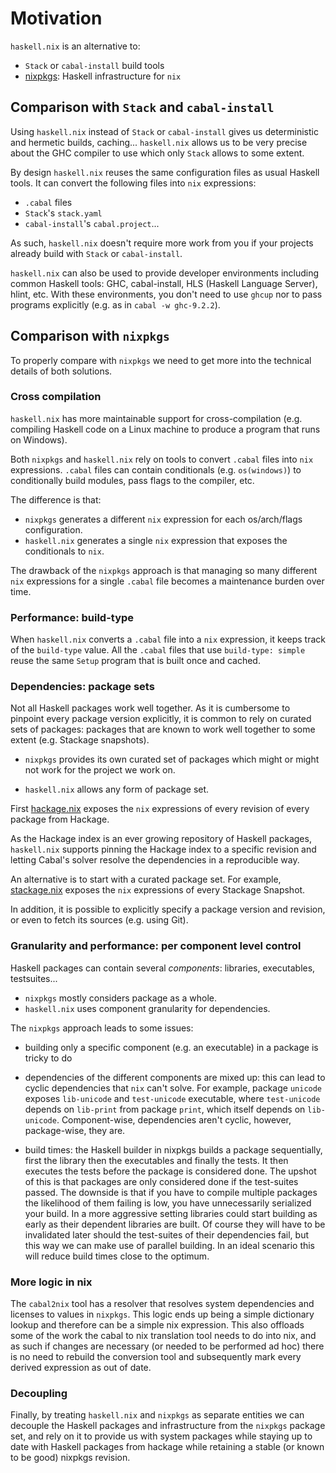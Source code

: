 # Motivation

`haskell.nix` is an alternative to:
- `Stack` or `cabal-install` build tools
- [nixpkgs](https://haskell4nix.readthedocs.io/): Haskell infrastructure for `nix`

## Comparison with `Stack` and `cabal-install`

Using `haskell.nix` instead of `Stack` or `cabal-install` gives us deterministic
and hermetic builds, caching... `haskell.nix` allows us to be very precise about
the GHC compiler to use which only `Stack` allows to some extent.

By design `haskell.nix` reuses the same configuration files as usual Haskell
tools. It can convert the following files into `nix` expressions:
- `.cabal` files
- `Stack`'s `stack.yaml`
- `cabal-install`'s `cabal.project`...

As such, `haskell.nix` doesn't require more work from you if your projects
already build with `Stack` or `cabal-install`.

`haskell.nix` can also be used to provide developer environments including
common Haskell tools: GHC, cabal-install, HLS (Haskell Language Server), hlint,
etc. With these environments, you don't need to use `ghcup` nor to pass programs
explicitly (e.g. as in `cabal -w ghc-9.2.2`).


## Comparison with `nixpkgs`

To properly compare with `nixpkgs` we need to get more into the technical details
of both solutions.

### Cross compilation

`haskell.nix` has more maintainable support for cross-compilation (e.g.
compiling Haskell code on a Linux machine to produce a program that runs on
Windows).

Both `nixpkgs` and `haskell.nix` rely on tools to convert `.cabal` files into
`nix` expressions. `.cabal` files can contain conditionals (e.g. `os(windows)`) to
conditionally build modules, pass flags to the compiler, etc.

The difference is that:
- `nixpkgs` generates a different `nix` expression for each os/arch/flags
  configuration.
- `haskell.nix` generates a single `nix` expression that exposes the conditionals
  to `nix`.

The drawback of the `nixpkgs` approach is that managing so many different `nix`
expressions for a single `.cabal` file becomes a maintenance burden over time.

### Performance: build-type

When `haskell.nix` converts a `.cabal` file into a `nix` expression, it keeps
track of the `build-type` value. All the `.cabal` files that use `build-type:
simple` reuse the same `Setup` program that is built once and cached.

### Dependencies: package sets

Not all Haskell packages work well together. As it is cumbersome to pinpoint
every package version explicitly, it is common to rely on curated sets of
packages: packages that are known to work well together to some extent (e.g.
Stackage snapshots).

- `nixpkgs` provides its own curated set of packages which might or might not
  work for the project we work on.

- `haskell.nix` allows any form of package set.

First [hackage.nix](https://github.com/input-output-hk/hackage.nix) exposes the
`nix` expressions of every revision of every package from Hackage.

As the Hackage index is an ever growing repository of Haskell packages,
`haskell.nix` supports pinning the Hackage index to a specific revision
and letting Cabal's solver resolve the dependencies in a reproducible way.

An alternative is to start with a curated package set. For example,
[stackage.nix](https://github.com/input-output-hk/stackage.nix) exposes the
`nix` expressions of every Stackage Snapshot.

In addition, it is possible to explicitly specify a package version and
revision, or even to fetch its sources (e.g. using Git).

### Granularity and performance: per component level control

Haskell packages can contain several *components*: libraries, executables,
testsuites...

- `nixpkgs` mostly considers package as a whole.
- `haskell.nix` uses component granularity for dependencies.

The `nixpkgs` approach leads to some issues:

- building only a specific component (e.g. an executable) in a package is tricky
  to do

- dependencies of the different components are mixed up: this can lead to cyclic
  dependencies that `nix` can't solve. For example, package `unicode` exposes
  `lib-unicode` and `test-unicode` executable, where `test-unicode` depends on
  `lib-print` from package `print`, which itself depends on `lib-unicode`.
  Component-wise, dependencies aren't cyclic, however, package-wise, they are.

- build times: the Haskell builder in nixpkgs builds a package sequentially,
  first the library then the executables and finally the tests. It then executes
  the tests before the package is considered done. The upshot of this is that
  packages are only considered done if the test-suites passed. The downside is
  that if you have to compile multiple packages the likelihood of them failing
  is low, you have unnecessarily serialized your build. In a more aggressive
  setting libraries could start building as early as their dependent libraries
  are built.  Of course they will have to be invalidated later should the
  test-suites of their dependencies fail, but this way we can make use of
  parallel building.  In an ideal scenario this will reduce build times close to
  the optimum.

### More logic in nix

The `cabal2nix` tool has a resolver that resolves system dependencies
and licenses to values in `nixpkgs`.  This logic ends up being a simple
dictionary lookup and therefore can be a simple nix expression. This also
offloads some of the work the cabal to nix translation tool needs to
do into nix, and as such if changes are necessary (or needed to be
performed ad hoc) there is no need to rebuild the conversion tool and
subsequently mark every derived expression as out of date.

### Decoupling

Finally, by treating `haskell.nix` and `nixpkgs` as separate entities we
can decouple the Haskell packages and infrastructure from the `nixpkgs`
package set, and rely on it to provide us with system packages while
staying up to date with Haskell packages from hackage while retaining
a stable (or known to be good) nixpkgs revision.
